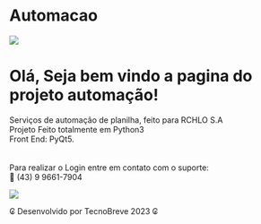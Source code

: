 # Automacao
<image src='https://github.com/TecnoBreve/Automacao/blob/main/img/man.png'></image>
<h1>Olá, Seja bem vindo a pagina do projeto automação!</h1>
Serviços de automação de planilha, feito para RCHLO S.A <br>
Projeto Feito totalmente em Python3 <br>
Front End: PyQt5. <br><br>
<br>
Para realizar o Login entre em contato com o suporte:<br>
📱 (43) 9 9661-7904

<image src='https://github.com/TecnoBreve/Automacao/blob/main/img/pscreen.jpeg'></image>

<p>₢ Desenvolvido por TecnoBreve 2023 ₢</p>

